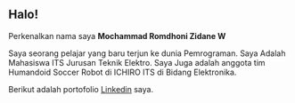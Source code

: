 ## Halo! 

Perkenalkan nama saya **Mochammad Romdhoni Zidane W**

Saya seorang pelajar yang baru terjun ke dunia Pemrograman.
Saya Adalah Mahasiswa ITS Jurusan Teknik Elektro.
Saya Juga adalah anggota tim Humandoid Soccer Robot di ICHIRO ITS di Bidang Elektronika.

Berikut adalah portofolio [Linkedin](https://www.linkedin.com/in/romdhonizidane) saya.
